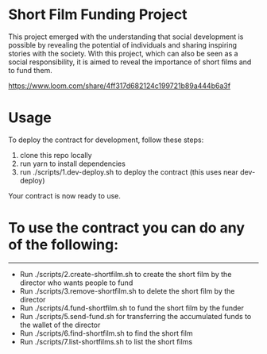 # Short Film Funding Project

This project emerged with the understanding that social development is possible by revealing the potential of individuals and sharing inspiring stories with the society. With this project, which can also be seen as a social responsibility, it is aimed to reveal the importance of short films and to fund them.

https://www.loom.com/share/4ff317d682124c199721b89a444b6a3f

# Usage	

To deploy the contract for development, follow these steps:
1.	clone this repo locally
2.	run yarn to install dependencies
3.	run ./scripts/1.dev-deploy.sh to deploy the contract (this uses near dev-deploy)

Your contract is now ready to use.

# To use the contract you can do any of the following:
----------------------------------------------------------------------------------------------
- Run ./scripts/2.create-shortfilm.sh to create the short film by the director who wants people to fund
- Run ./scripts/3.remove-shortfilm.sh to delete the short film by the director 
- Run ./scripts/4.fund-shortfilm.sh to fund the short film by the funder
- Run ./scripts/5.send-fund.sh for transferring the accumulated funds to the wallet of the director
- Run ./scripts/6.find-shortfilm.sh to find the short film 
- Run ./scripts/7.list-shortfilms.sh to list the short films


